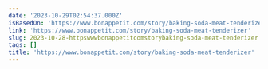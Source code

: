 ```yaml
---
date: '2023-10-29T02:54:37.000Z'
isBasedOn: 'https://www.bonappetit.com/story/baking-soda-meat-tenderizer'
link: 'https://www.bonappetit.com/story/baking-soda-meat-tenderizer'
slug: 2023-10-28-httpswwwbonappetitcomstorybaking-soda-meat-tenderizer
tags: []
title: 'https://www.bonappetit.com/story/baking-soda-meat-tenderizer'
---
```


